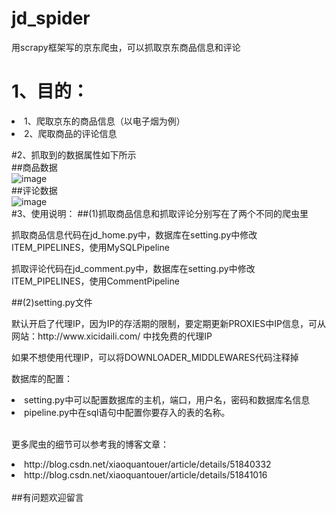 # jd_spider

用scrapy框架写的京东爬虫，可以抓取京东商品信息和评论

# 1、目的：
<li>1、爬取京东的商品信息（以电子烟为例）</li>
<li>2、爬取商品的评论信息</li>

#2、抓取到的数据属性如下所示
<br>
##商品数据
<br>
![image](http://img.blog.csdn.net/20160706175045922)
<br>
##评论数据
<br>
![image](http://img.blog.csdn.net/20160706174754513)
<br>
#3、使用说明：
##(1)抓取商品信息和抓取评论分别写在了两个不同的爬虫里

<p>抓取商品信息代码在jd_home.py中，数据库在setting.py中修改ITEM_PIPELINES，使用MySQLPipeline</p>
<p>抓取评论代码在jd_comment.py中，数据库在setting.py中修改ITEM_PIPELINES，使用CommentPipeline</p>

##(2)setting.py文件
<p>默认开启了代理IP，因为IP的存活期的限制，要定期更新PROXIES中IP信息，可从网站：http://www.xicidaili.com/ 中找免费的代理IP</p>

<p>如果不想使用代理IP，可以将DOWNLOADER_MIDDLEWARES代码注释掉</p>

<p>数据库的配置：<p>
<li>setting.py中可以配置数据库的主机，端口，用户名，密码和数据库名信息</li>
<li>pipeline.py中在sql语句中配置你要存入的表的名称。</li>

<br>
<p>更多爬虫的细节可以参考我的博客文章：</p>
<li>http://blog.csdn.net/xiaoquantouer/article/details/51840332</li>

<li>http://blog.csdn.net/xiaoquantouer/article/details/51841016</li>

<br>
##有问题欢迎留言

